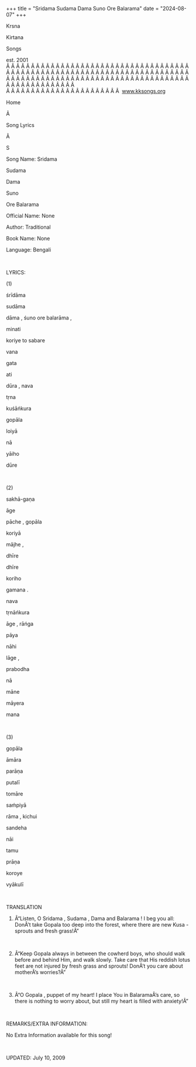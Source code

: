 +++ 
title = "Sridama Sudama Dama Suno Ore Balarama"
date = "2024-08-07"
+++

Krsna
 
Kirtana
 
Songs

est. 2001
Â Â Â Â Â Â Â Â Â Â Â Â Â Â Â Â Â Â Â Â Â Â Â Â Â Â Â Â Â Â Â Â Â Â Â Â Â Â Â Â Â Â Â Â Â Â Â Â Â Â Â Â Â Â Â Â Â Â Â Â Â Â Â Â Â Â Â Â Â Â Â Â Â Â Â Â Â Â Â Â Â Â Â Â Â Â Â Â Â Â Â Â Â Â Â Â Â Â Â Â Â Â Â Â Â Â Â Â Â Â Â Â Â Â Â Â Â Â Â Â Â Â Â Â Â  
Â Â Â Â Â Â Â Â Â Â Â Â Â Â Â Â Â Â Â Â Â Â Â  
www.kksongs.org








Home


Ã 
 
Song Lyrics
 
Ã 
 
S


Song Name: 
Sridama
 
Sudama
 
Dama
 
Suno

Ore 
Balarama


Official Name: None


Author: Traditional


Book Name: None


Language: 
Bengali


 


LYRICS:


(1)


śrīdāma
 
sudāma
 
dāma
, 
śuno
 ore 
balarāma
,


minati
 
koriye
 to 
sabare


vana
 
gata
 
ati


dūra
, 
nava
 
tṛna
 
kuśāńkura


gopāla
 
loiyā
 
nā
 
yāiho
 
dūre


 


(2)


sakhā-gaṇa
 
āge
 
pāche
, 
gopāla
 
koriyā
 
mājhe
,


dhīre
 
dhīre
 
koriho
 
gamana
.


nava
 
tṛnāńkura


āge
, 
rāńga
 
pāya
 
nāhi
 
lāge
,


prabodha
 
nā
 
māne
 
māyera
 
mana


 


(3)


gopāla
 
āmāra
 
parāṇa
 
putalī


tomāre
 
saḿpiyā
 
rāma
, 
kichui
 
sandeha
 
nāi


tamu
 
prāṇa
 
koroye
 
vyākulī


 


TRANSLATION


1) Â“Listen, O 
Sridama
, 
Sudama
, 
Dama
 and 
Balarama
! I beg you all:
DonÂ’t take 
Gopala
 too deep into the forest, where
there are new 
Kusa
-sprouts and fresh grass!Â”


 


2) Â“Keep 
Gopala
 always in between the cowherd boys, who should walk
before and behind Him, and walk slowly. Take care that His reddish lotus feet
are not injured by fresh grass and sprouts! DonÂ’t you care about motherÂ’s
worries?Â”


 


3) Â“O 
Gopala
,
puppet of my heart! I place You in 
BalaramaÂ’s
 care,
so there is nothing to worry about, but still my heart is filled with anxiety!Â”


 


REMARKS/EXTRA INFORMATION:


No
Extra Information available for this song!


 


UPDATED:
 July 10, 2009